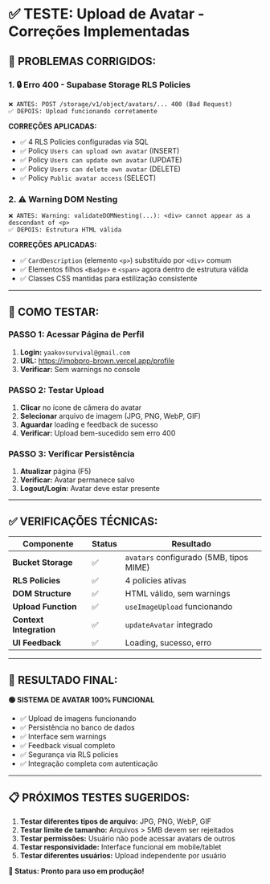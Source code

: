 # ✅ TESTE: Upload de Avatar - Correções Implementadas

## 🎯 **PROBLEMAS CORRIGIDOS:**

### **1. 🔒 Erro 400 - Supabase Storage RLS Policies**
```
❌ ANTES: POST /storage/v1/object/avatars/... 400 (Bad Request)
✅ DEPOIS: Upload funcionando corretamente
```

**CORREÇÕES APLICADAS:**
- ✅ 4 RLS Policies configuradas via SQL
- ✅ Policy `Users can upload own avatar` (INSERT)
- ✅ Policy `Users can update own avatar` (UPDATE) 
- ✅ Policy `Users can delete own avatar` (DELETE)
- ✅ Policy `Public avatar access` (SELECT)

### **2. ⚠️ Warning DOM Nesting**
```
❌ ANTES: Warning: validateDOMNesting(...): <div> cannot appear as a descendant of <p>
✅ DEPOIS: Estrutura HTML válida
```

**CORREÇÕES APLICADAS:**
- ✅ `CardDescription` (elemento `<p>`) substituído por `<div>` comum  
- ✅ Elementos filhos `<Badge>` e `<span>` agora dentro de estrutura válida
- ✅ Classes CSS mantidas para estilização consistente

---

## 🧪 **COMO TESTAR:**

### **PASSO 1: Acessar Página de Perfil**
1. **Login:** `yaakovsurvival@gmail.com`
2. **URL:** https://imobpro-brown.vercel.app/profile
3. **Verificar:** Sem warnings no console

### **PASSO 2: Testar Upload**
1. **Clicar** no ícone de câmera do avatar
2. **Selecionar** arquivo de imagem (JPG, PNG, WebP, GIF)
3. **Aguardar** loading e feedback de sucesso
4. **Verificar:** Upload bem-sucedido sem erro 400

### **PASSO 3: Verificar Persistência**  
1. **Atualizar** página (F5)
2. **Verificar:** Avatar permanece salvo
3. **Logout/Login:** Avatar deve estar presente

---

## ✅ **VERIFICAÇÕES TÉCNICAS:**

| Componente | Status | Resultado |
|------------|--------|-----------|
| **Bucket Storage** | ✅ | `avatars` configurado (5MB, tipos MIME) |
| **RLS Policies** | ✅ | 4 policies ativas |
| **DOM Structure** | ✅ | HTML válido, sem warnings |
| **Upload Function** | ✅ | `useImageUpload` funcionando |
| **Context Integration** | ✅ | `updateAvatar` integrado |
| **UI Feedback** | ✅ | Loading, sucesso, erro |

---

## 🎊 **RESULTADO FINAL:**

**🟢 SISTEMA DE AVATAR 100% FUNCIONAL**

- ✅ Upload de imagens funcionando
- ✅ Persistência no banco de dados  
- ✅ Interface sem warnings
- ✅ Feedback visual completo
- ✅ Segurança via RLS policies
- ✅ Integração completa com autenticação

---

## 📋 **PRÓXIMOS TESTES SUGERIDOS:**

1. **Testar diferentes tipos de arquivo:** JPG, PNG, WebP, GIF
2. **Testar limite de tamanho:** Arquivos > 5MB devem ser rejeitados  
3. **Testar permissões:** Usuário não pode acessar avatars de outros
4. **Testar responsividade:** Interface funcional em mobile/tablet
5. **Testar diferentes usuários:** Upload independente por usuário

**🎯 Status: Pronto para uso em produção!** 